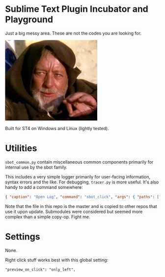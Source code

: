# Sublime Text Plugin Incubator and Playground

Just a big messy area. These are not the codes you are looking for.

![owk](owk.jpg)

Built for ST4 on Windows and Linux (lightly tested).


# Utilities

`sbot_common.py` contain miscellaneous common components primarily for internal use by the sbot family.

This includes a very simple logger primarily for user-facing information, syntax errors and the
like. For debugging, `tracer.py` is more useful. It's also handy to add a command somewhere:

``` json
{ "caption": "Open Log", "command": "sbot_click", "args": { "paths": ["$APPDATA\\Sublime Text\\Packages\\User\\.SbotStore\\sbot.log"]} },
```

Note that the file in this repo is the master and is copied to other repos that use it upon update.
Submodules were considered but seemed more complex than a simple copy-op. Fight me.

# Settings

None.

Right click stuff works best with this global setting:
```
"preview_on_click": "only_left",
```
